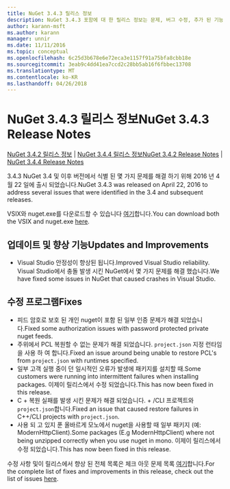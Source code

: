 ```yaml
---
title: NuGet 3.4.3 릴리스 정보
description: NuGet 3.4.3 포함에 대 한 릴리스 정보는 문제, 버그 수정, 추가 된 기능 및 Dcr 알려져 있습니다.
author: karann-msft
ms.author: karann
manager: unnir
ms.date: 11/11/2016
ms.topic: conceptual
ms.openlocfilehash: 6c25d3b678e6e72eca3e1157f91a75bfa8cbb18e
ms.sourcegitcommit: 3eab9c4dd41ea7ccd2c28bb5ab16f6fbbec13708
ms.translationtype: MT
ms.contentlocale: ko-KR
ms.lasthandoff: 04/26/2018
---
```

# <a name="nuget-343-release-notes"></a><span data-ttu-id="6e103-103">NuGet 3.4.3 릴리스 정보</span><span class="sxs-lookup"><span data-stu-id="6e103-103">NuGet 3.4.3 Release Notes</span></span>

<span data-ttu-id="6e103-104">[NuGet 3.4.2 릴리스 정보](../release-notes/nuget-3.4.2.md) | [NuGet 3.4.4 릴리스 정보](../release-notes/nuget-3.4.4.md)</span><span class="sxs-lookup"><span data-stu-id="6e103-104">[NuGet 3.4.2 Release Notes](../release-notes/nuget-3.4.2.md) | [NuGet 3.4.4 Release Notes](../release-notes/nuget-3.4.4.md)</span></span>

<span data-ttu-id="6e103-105">3.4.3 NuGet 3.4 및 이후 버전에서 식별 된 몇 가지 문제를 해결 하기 위해 2016 년 4 월 22 일에 출시 되었습니다.</span><span class="sxs-lookup"><span data-stu-id="6e103-105">NuGet 3.4.3 was released on April 22, 2016 to address several issues that were identified in the 3.4 and subsequent releases.</span></span>

<span data-ttu-id="6e103-106">VSIX와 nuget.exe를 다운로드할 수 있습니다 [여기](https://dist.nuget.org/index.html)합니다.</span><span class="sxs-lookup"><span data-stu-id="6e103-106">You can download both the VSIX and nuget.exe [here](https://dist.nuget.org/index.html).</span></span>

## <a name="updates-and-improvements"></a><span data-ttu-id="6e103-107">업데이트 및 향상 기능</span><span class="sxs-lookup"><span data-stu-id="6e103-107">Updates and Improvements</span></span>

* <span data-ttu-id="6e103-108">Visual Studio 안정성이 향상된 됩니다.</span><span class="sxs-lookup"><span data-stu-id="6e103-108">Improved Visual Studio reliability.</span></span> <span data-ttu-id="6e103-109">Visual Studio에서 충돌 발생 시킨 NuGet에서 몇 가지 문제를 해결 했습니다.</span><span class="sxs-lookup"><span data-stu-id="6e103-109">We have fixed some issues in NuGet that caused crashes in Visual Studio.</span></span>

## <a name="fixes"></a><span data-ttu-id="6e103-110">수정 프로그램</span><span class="sxs-lookup"><span data-stu-id="6e103-110">Fixes</span></span>

* <span data-ttu-id="6e103-111">피드 암호로 보호 된 개인 nuget이 포함 된 일부 인증 문제가 해결 되었습니다.</span><span class="sxs-lookup"><span data-stu-id="6e103-111">Fixed some authorization issues with password protected private nuget feeds.</span></span>
* <span data-ttu-id="6e103-112">주위에서 PCL 복원할 수 없는 문제가 해결 되었습니다. `project.json` 지정 런타임을 사용 하 여 합니다.</span><span class="sxs-lookup"><span data-stu-id="6e103-112">Fixed an issue around being unable to restore PCL's from `project.json` with runtimes specified.</span></span>
* <span data-ttu-id="6e103-113">일부 고객 실행 중이 던 일시적인 오류가 발생에 패키지를 설치할 때.</span><span class="sxs-lookup"><span data-stu-id="6e103-113">Some customers were running into intermittent failures when installing packages.</span></span> <span data-ttu-id="6e103-114">이제이 릴리스에서 수정 되었습니다.</span><span class="sxs-lookup"><span data-stu-id="6e103-114">This has now been fixed in this release.</span></span>
* <span data-ttu-id="6e103-115">C + 복원 실패를 발생 시킨 문제가 해결 되었습니다. + /CLI 프로젝트와 `project.json`합니다.</span><span class="sxs-lookup"><span data-stu-id="6e103-115">Fixed an issue that caused restore failures in C++/CLI projects with `project.json`.</span></span>
* <span data-ttu-id="6e103-116">사용 되 고 있지 푼 올바르게 모노에서 nuget을 사용할 때 일부 패키지 (예: ModernHttpClient).</span><span class="sxs-lookup"><span data-stu-id="6e103-116">Some packages (E.g ModernHttpClient) where not being unzipped correctly when you use nuget in mono.</span></span> <span data-ttu-id="6e103-117">이제이 릴리스에서 수정 되었습니다.</span><span class="sxs-lookup"><span data-stu-id="6e103-117">This has now been fixed in this release.</span></span>

<span data-ttu-id="6e103-118">수정 사항 및이 릴리스에서 향상 된 전체 목록은 체크 아웃 문제 목록 [여기](https://github.com/NuGet/Home/issues?q=is%3Aissue+milestone%3A3.4.3+is%3Aclosed)합니다.</span><span class="sxs-lookup"><span data-stu-id="6e103-118">For the complete list of fixes and improvements in this release, check out the list of issues [here](https://github.com/NuGet/Home/issues?q=is%3Aissue+milestone%3A3.4.3+is%3Aclosed).</span></span>